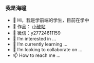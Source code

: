 ### 我是海瞳

- 👋 Hi，我是学前端的学生，目前在学中
- 🏡 作品： <a href="https://haitong5909.github.io/pozhan">小破站</a>
- 💬 微信：y27724611159
- 👀 I’m interested in ...
- 🌱 I’m currently learning ...
- 💞️ I’m looking to collaborate on ...
- 📫 How to reach me ...

<!---
haitong5909/haitong5909 is a ✨ special ✨ repository because its `README.md` (this file) appears on your GitHub profile.
You can click the Preview link to take a look at your changes.
--->
